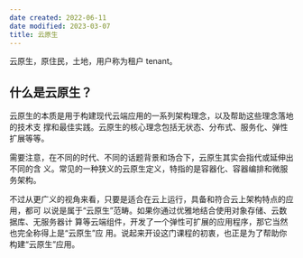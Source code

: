 ```yaml
---
date created: 2022-06-11
date modified: 2023-03-07
title: 云原生
---
```


云原生，原住民，土地，用户称为租户 tenant。

## 什么是云原生？

云原生的本质是用于构建现代云端应用的一系列架构理念，以及帮助这些理念落地的技术支 撑和最佳实践。云原生的核心理念包括无状态、分布式、服务化、弹性扩展等等。

需要注意，在不同的时代、不同的话题背景和场合下，云原生其实会指代或延伸出不同的含 义。常见的一种狭义的云原生定义，特指的是容器化、容器编排和微服务架构。

不过从更广义的视角来看，只要是适合在云上运行，具备和符合云上架构特点的应用，都可 以说是属于“云原生”范畴。如果你通过优雅地结合使用对象存储、云数据库、无服务器计 算等云端组件，开发了一个弹性可扩展的应用程序，那它当然也完全称得上是“云原生”应 用。说起来开设这门课程的初衷，也正是为了帮助你构建“云原生”应用。
